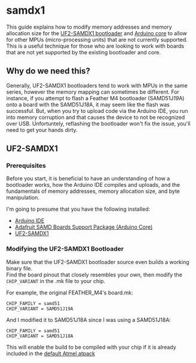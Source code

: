 # samdx1

This guide explains how to modify memory addresses and memory allocation size for the [UF2-SAMDX1 bootloader](https://github.com/adafruit/uf2-samdx1) and [Arduino core](https://github.com/adafruit/ArduinoCore-samd) to allow for other MPUs (micro-processing units) that are not currently supported. This is a useful technique for those who are looking to work with boards that are not yet supported by the existing bootloader and core.

## Why do we need this?

Generally, UF2-SAMDX1 bootloaders tend to work with MPUs in the same series, however the memory mapping can sometimes be different. For instance, if you attempt to flash a Feather M4 bootloader (SAMD51J*19*A) onto a board with the SAMD51J*18*A, it may seem like the flash was successful. But, when you try to upload code via the Arduino IDE, you run into memory corruption and that causes the device to not be recognized over USB. Unfortuntely, reflashing the bootloader won't fix the issue, you'll need to get your hands dirty.

## UF2-SAMDX1
### Prerequisites

Before you start, it is beneficial to have an understanding of how a bootloader works, how the Arduino IDE compiles and uploads, and the fundamentals of memory addresses, memory allocation size, and byte manipulation.

I'm going to presume that you have the following installed:
* [Arduino IDE](https://www.arduino.cc/en/software)
* [Adafruit SAMD Boards Support Package (Arduino Core)](https://learn.adafruit.com/adafruit-arduino-ide-setup/arduino-1-dot-6-x-ide)
* [UF2-SAMDX1](https://github.com/adafruit/uf2-samdx1)

### Modifying the UF2-SAMDX1 Bootloader
Make sure that the UF2-SAMDX1 bootloader source even builds a working binary file. <br />
Find the board pinout that closely resembles your own, then modify the `CHIP_VARIANT` in the .mk file to your chip.

For example, the original FEATHER_M4's board.mk:
```
CHIP_FAMILY = samd51
CHIP_VARIANT = SAMD51J19A
```

And I modified it to SAMD51J18A since I was using a SAMD51J18A:
```
CHIP_FAMILY = samd51
CHIP_VARIANT = SAMD51J18A
```

This will enable the build to be compiled with your chip if it is already included in the [default Atmel atpack](https://github.com/adafruit/uf2-samdx1/tree/master/lib) <br />
